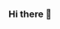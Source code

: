 ### Hi there 👋

<!--
**rk-ripon360/rk-ripon360** is a ✨ _special_ ✨ repository because its `README.md` (this file) appears on your GitHub profile.

Here are some ideas to get you started
- 🌱 I’m currently learning Node Js
- 💬 Ask me about React
- 📫 How to reach me: rk.ripon.rkr@gmail.com
- ⚡ Fun fact: I think I am funny
-->

